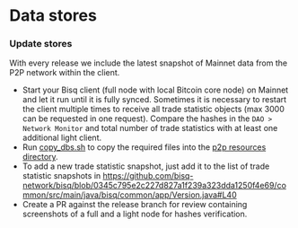 # Data stores

### Update stores

With every release we include the latest snapshot of Mainnet data from the P2P network within the client.

* Start your Bisq client (full node with local Bitcoin core node) on Mainnet and let it run until it is fully synced.
  Sometimes it is necessary to restart the client multiple times to receive all trade statistic objects (max 3000 can be
  requested in one request). Compare the hashes in the `DAO > Network Monitor` and total number of trade statistics with
  at least one additional light client.
* Run [copy_dbs.sh](https://github.com/bisq-network/bisq/blob/master/desktop/package/macosx/copy_dbs.sh) to copy the
  required files into
  the [p2p resources directory](https://github.com/bisq-network/bisq/blob/master/p2p/src/main/resources).
* To add a new trade statistic snapshot, just add it to the list of trade statistic snapshots
  in https://github.com/bisq-network/bisq/blob/0345c795e2c227d827a1f239a323dda1250f4e69/common/src/main/java/bisq/common/app/Version.java#L40
* Create a PR against the release branch for review containing screenshots of a full and a light node for hashes
  verification.
